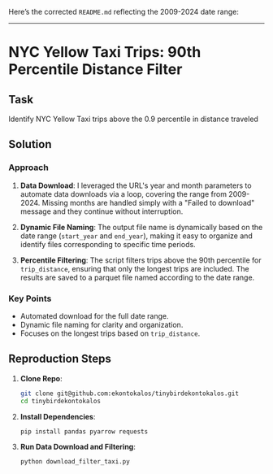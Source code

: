 Here’s the corrected `README.md` reflecting the 2009-2024 date range:

---

# NYC Yellow Taxi Trips: 90th Percentile Distance Filter

## Task
Identify NYC Yellow Taxi trips above the 0.9 percentile in distance traveled 
## Solution

### Approach
1. **Data Download**:
   I leveraged the URL's year and month parameters to automate data downloads via a loop, covering the range from 2009-2024. Missing months are handled simply with a "Failed to download" message and they continue without interruption.

2. **Dynamic File Naming**:
   The output file name is dynamically based on the date range (`start_year` and `end_year`), making it easy to organize and identify files corresponding to specific time periods.

3. **Percentile Filtering**:
   The script filters trips above the 90th percentile for `trip_distance`, ensuring that only the longest trips are included. The results are saved to a parquet file named according to the date range.

### Key Points
- Automated download for the full date range.
- Dynamic file naming for clarity and organization.
- Focuses on the longest trips based on `trip_distance`.

## Reproduction Steps
1. **Clone Repo**:
   ```bash
   git clone git@github.com:ekontokalos/tinybirdekontokalos.git
   cd tinybirdekontokalos
   ```
2. **Install Dependencies**:
   ```bash
   pip install pandas pyarrow requests
   ```
3. **Run Data Download and Filtering**:
   ```bash
   python download_filter_taxi.py
   ```
